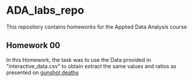 # ADA_labs_repo
This repository contains homeworks for the Applied Data Analysis course

## Homework 00
In this Homework, the task was to use the Data provided in "interactive_data.csv" to obtain extract the same values and ratios as presented on [gunshot deaths](https://fivethirtyeight.com/features/gun-deaths/)
